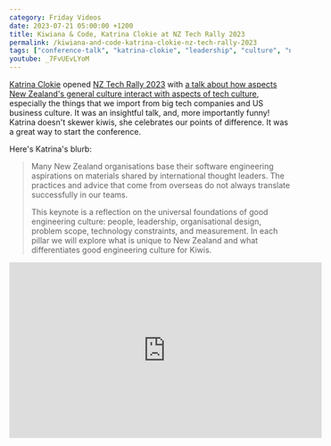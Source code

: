 ```yaml
---
category: Friday Videos
date: 2023-07-21 05:00:00 +1200
title: Kiwiana & Code, Katrina Clokie at NZ Tech Rally 2023
permalink: /kiwiana-and-code-katrina-clokie-nz-tech-rally-2023
tags: ["conference-talk", "katrina-clokie", "leadership", "culture", "new-zealand"]
youtube: _7FvUEvLYoM
---
```

[Katrina Clokie](https://www.linkedin.com/in/katrina-clokie/) opened [NZ Tech Rally 2023](https://nztechrally.com/) with [a talk about how aspects New Zealand's general culture interact with aspects of tech culture](https://youtu.be/_7FvUEvLYoM), especially the things that we import from big tech companies and US business culture. It was an insightful talk, and, more importantly funny! Katrina doesn't skewer kiwis, she celebrates our points of difference. It was a great way to start the conference.

Here's Katrina's blurb:

> Many New Zealand organisations base their software engineering aspirations on materials shared by international thought leaders. The practices and advice that come from overseas do not always translate successfully in our teams.
>
> This keynote is a reflection on the universal foundations of good engineering culture: people, leadership, organisational design, problem scope, technology constraints, and measurement. In each pillar we will explore what is unique to New Zealand and what differentiates good engineering culture for Kiwis.

<div class="embed-container"><iframe width="560" height="315" src="https://www.youtube-nocookie.com/embed/_7FvUEvLYoM" frameborder="0" allow="accelerometer; autoplay; encrypted-media; gyroscope; picture-in-picture" allowfullscreen></iframe></div>